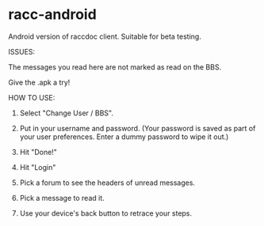 racc-android
============

Android version of raccdoc client.  Suitable for beta testing.

ISSUES:

The messages you read here are not marked as read on the BBS.

Give the .apk a try!

HOW TO USE:

1. Select "Change User / BBS".

2. Put in your username and password.  (Your password is saved as part of your user preferences.  Enter a dummy password to wipe it out.)

3. Hit "Done!"

4. Hit "Login"

5. Pick a forum to see the headers of unread messages.

6. Pick a message to read it.

7. Use your device's back button to retrace your steps.


